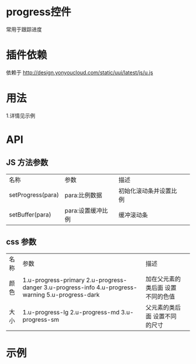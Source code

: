 # progress控件

常用于跟踪进度

# 插件依赖

依赖于 http://design.yonyoucloud.com/static/uui/latest/js/u.js

# 用法

1.详情见示例

# API

## JS 方法参数

<table>
  <tbody>
  	  <tr>
	    <td>名称</td>
	    <td>参数</td>
	    <td>描述</td>
	    <td></td>
	  </tr>
	  <tr>
	    <td>setProgress(para)</td>
	    <td>para:比例数据</td>
	    <td>初始化滚动条并设置比例</td>
	    <td></td>
	  </tr>
	  <tr>
	    <td>setBuffer(para)</td>
	    <td>para:设置缓冲比例</td>
	    <td>缓冲滚动条</td>
	    <td></td>
	  </tr>
	</tbody>
</table>

## css 参数

<table>
  <tbody>
  	  <tr>
	    <td>名称</td>
	    <td>参数</td>
	    <td>描述</td>
	    <td></td>
	  </tr>
	  <tr>
	    <td>颜色</td>
	    <td>1.u-progress-primary 2.u-progress-danger 3.u-progress-info 4.u-progress-warning 5.u-progress-dark</td>
	    <td>加在父元素的类后面 设置不同的色值</td>
	    <td></td>
	  </tr>
	  <tr>
	    <td>大小</td>
	    <td>1.u-progress-lg 2.u-progress-md 3.u-progress-sm</td>
	    <td>父元素的类后面 设置不同的尺寸</td>
	    <td></td>
	  </tr>
	</tbody>
</table>

# 示例


